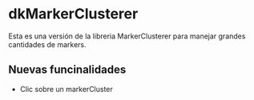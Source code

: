 # dkMarkerClusterer

Esta es una versión de la libreria MarkerClusterer para manejar grandes cantidades de markers.

<h2>Nuevas funcinalidades</h2>
<ul>
<li> Clic sobre un markerCluster
</li>
</ul>
